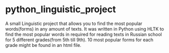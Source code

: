 # python_linguistic_project
A small Linguistic project that allows you to find the most popular words(forms) in any amount of texts. It was written in Python using HLTK to find the most popular words in required for reading texts in Russian school for 5 different grades(from 5th till 9th). 10 most popular forms for each grade might be found in an html file.
